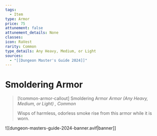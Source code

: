 ```yaml
---
tags:
  - Item
type: Armor
price: 75
attunement: false
attunement_details: None
classes: 
icon: RaVest
rarity: Common
type_details: Any Heavy, Medium, or Light
sources:
  - "[[Dungeon Master's Guide 2024]]"
---
```

# Smoldering Armor
>[!common-armor-callout] Smoldering Armor
>_Armor (Any Heavy, Medium, or Light) , Common_
>
>Wisps of harmless, odorless smoke rise from this armor while it is worn.
>


![[dungeon-masters-guide-2024-banner.avif|banner]]